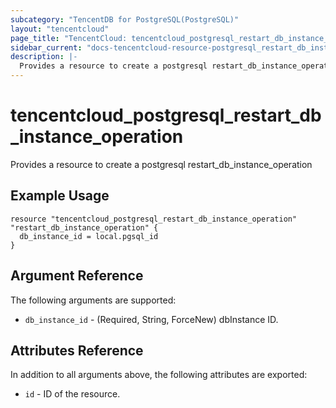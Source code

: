 ```yaml
---
subcategory: "TencentDB for PostgreSQL(PostgreSQL)"
layout: "tencentcloud"
page_title: "TencentCloud: tencentcloud_postgresql_restart_db_instance_operation"
sidebar_current: "docs-tencentcloud-resource-postgresql_restart_db_instance_operation"
description: |-
  Provides a resource to create a postgresql restart_db_instance_operation
---
```


# tencentcloud_postgresql_restart_db_instance_operation

Provides a resource to create a postgresql restart_db_instance_operation

## Example Usage

```hcl
resource "tencentcloud_postgresql_restart_db_instance_operation" "restart_db_instance_operation" {
  db_instance_id = local.pgsql_id
}
```

## Argument Reference

The following arguments are supported:

* `db_instance_id` - (Required, String, ForceNew) dbInstance ID.

## Attributes Reference

In addition to all arguments above, the following attributes are exported:

* `id` - ID of the resource.




